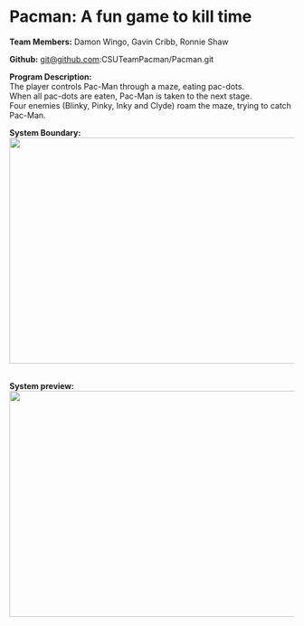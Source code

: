 
# Pacman: A fun game to kill time

<b>Team Members:</b> Damon Wingo, Gavin Cribb, Ronnie Shaw

<b>Github:</b> git@github.com:CSUTeamPacman/Pacman.git

<b>Program Description: </b><br/>
The player controls Pac-Man through a maze, eating pac-dots.<br/>
When all pac-dots are eaten, Pac-Man is taken to the next stage.<br/>
 Four enemies (Blinky, Pinky, Inky and Clyde) roam the maze, trying to catch Pac-Man.


<b>System Boundary:</b><br/>
<image src="SystemBoundary.png" width= "600px" height = "400px"/>

<br/>
<b>System preview:</b><br/>
<image src = "pacman.preview.jpg" width = "600" height = "400"/>
